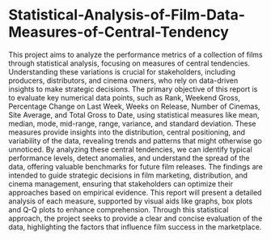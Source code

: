 # Statistical-Analysis-of-Film-Data-Measures-of-Central-Tendency
 This  project aims to analyze the performance metrics of a collection of films through statistical analysis,  focusing on measures of central tendencies.  Understanding these variations is crucial for stakeholders, including producers,  distributors, and cinema owners, who rely on data-driven insights to make strategic decisions.
The primary objective of this report is to evaluate key numerical data points, such as Rank, Weekend Gross, Percentage Change on Last Week, Weeks 
on Release, Number of Cinemas, Site Average, and Total Gross to Date, using statistical measures like mean, median, mode, mid-range, range, variance, and standard deviation. These measures provide insights into the distribution, central positioning, and variability of the data, revealing 
trends and patterns that might otherwise go unnoticed. By analyzing these central tendencies, we can identify typical performance levels, detect anomalies, and understand the spread of the data, offering valuable benchmarks for future film releases. The findings are intended to guide strategic 
decisions in film marketing, distribution, and cinema management, ensuring that stakeholders can optimize their approaches based on empirical evidence. This report will present a detailed analysis of each measure, supported by visual aids like graphs, box plots and Q-Q plots to enhance comprehension. Through this statistical approach, the project seeks to provide a clear and concise evaluation of the data, highlighting the factors that influence film success in the marketplace. 
